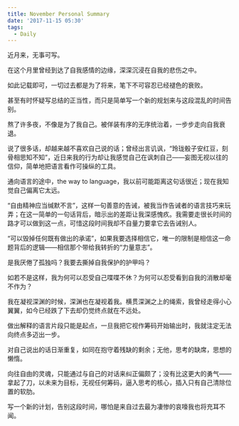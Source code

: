 ```yaml
---
title: November Personal Summary
date: '2017-11-15 05:30'
tags:
  - Daily
---
```


近月来，无事可写。

在这个月里曾经到达了自我感情的边缘，深深沉浸在自我的悲伤之中。

如此记载即可，一切过去都是为了将来，笔下不可容忍已经褪色的衰败。

甚至有时怀疑写总结的正当性，而只是简单写一个新的规划来与这段混乱的时间告别。

熬了许多夜，不像是为了我自己。被佯装有序的无序统治着，一步步走向自我衰退。

说了很多话，却越来越不喜欢自己说的话；曾经出言讥讽，“玲珑骰子安红豆，刻骨相思知不知”，近日来我的行为却让我感觉自己在讽刺自己——妄图无视以往的信仰，简单地把语言看作可操纵的工具。

通向语言的途中，the way to language，我以前可能距离这句话很近；现在我知觉自己偏离它太远。

“自由精神应当缄默不言”，这样一句善意的告诫，被我当作告诫者的语言技巧来玩弄；在这一简单的一句话背后，暗示出的差距让我深感愧疚。我需要走很长时间的路才可以做到这一点，可惜这段时间我却不自量力要拿它去告诫别人。

“可以毁掉任何既有做出的承诺”，如果我要选择相信它，唯一的限制是相信这一命题背后的逻辑——相信那个带给我转折的“力量意志”。

是我厌倦了孤独吗？我要去撕掉自我保护的护甲吗？

如若不是这样，我为何可以忍受自己喋喋不休？为何可以忍受看到自我的消散却毫不作为？

我在凝视深渊的时候，深渊也在凝视着我。横贯深渊之上的绳索，我曾经走得小心翼翼，如今已经跌了下去却仍觉终点就在不远处。

做出解释的语言片段只能是起点，一旦我把它视作筹码开始输出时，我就注定无法向终点多迈出一步。

对自己说出的话日渐重复，如同在抱守着残缺的剩余；无他，思考的缺席，思想的懒惰。

向往自由的灵魂，只能通过与自己的对话来纠正偏颇了；没有比这更大的勇气——拿起了刀，以未来为目标，无视任何筹码，逼入思考的核心，插入只有自己清除位置的软肋。

写一个新的计划，告别这段时间，哪怕是来自过去最为凄惨的哀嚎我也将充耳不闻。
